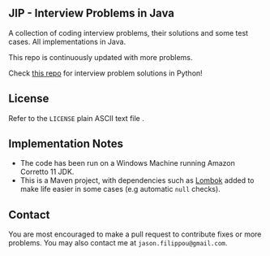 ## JIP - Interview Problems in Java

A collection of coding interview problems, their solutions and some test cases. All implementations in Java.

This repo is continuously updated with more problems. 

Check [this repo](https://github.com/jasonfilippou/PIP) for interview problem solutions in Python!

## License

Refer to the `LICENSE` plain ASCII text file .

## Implementation Notes

- The code has been run on a Windows Machine running Amazon Corretto 11 JDK.
- This is a Maven project, with dependencies such as [Lombok](projectlombok.org) added to make life easier in 
some cases (e.g automatic `null` checks).

## Contact

 You are most encouraged to make a pull request to contribute fixes or more problems. You may also contact me at `jason.filippou@gmail.com`. 